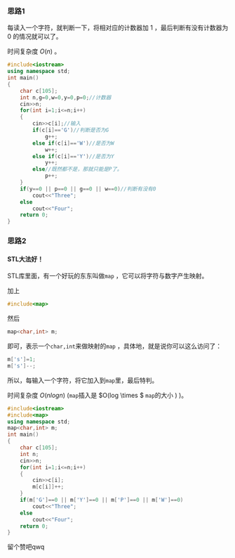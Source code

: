 ### 思路1

每读入一个字符，就判断一下，将相对应的计数器加 $1$ ，最后判断有没有计数器为 $0$ 的情况就可以了。

时间复杂度 $O(n)$ 。

```cpp
#include<iostream>
using namespace std;
int main()
{
	char c[105];
	int n,g=0,w=0,y=0,p=0;//计数器
	cin>>n;
	for(int i=1;i<=n;i++)
	{
		cin>>c[i];//输入
		if(c[i]=='G')//判断是否为G
			g++;
		else if(c[i]=='W')//是否为W
			w++;
		else if(c[i]=='Y')//是否为Y
			y++;
		else//既然都不是，那就只能是P了。
			p++; 
	}
	if(y==0 || p==0 || g==0 || w==0)//判断有没有0
		cout<<"Three";
	else
		cout<<"Four";
	return 0;
}
```

### 思路2

#### STL大法好！

STL库里面，有一个好玩的东东叫做```map``` ，它可以将字符与数字产生映射。

加上
```cpp
#include<map>
```
然后
```cpp
map<char,int> m;
```
即可，表示一个```char,int```来做映射的```map``` ，具体地，就是说你可以这么访问了：
```cpp
m['s']=1;
m['s']--;
```
所以，每输入一个字符，将它加入到```map```里，最后特判。

时间复杂度 $O(nlogn)$ (```map```插入是 $O(log \times $ ```map```的大小 $)$ )。

```cpp
#include<iostream>
#include<map>
using namespace std;
map<char,int> m;
int main()
{
	char c[105];
	int n;
	cin>>n;
	for(int i=1;i<=n;i++)
	{
		cin>>c[i];
		m[c[i]]++;
	}
	if(m['G']==0 || m['Y']==0 || m['P']==0 || m['W']==0)
		cout<<"Three";
	else
		cout<<"Four";
	return 0;
}
```

留个赞吧qwq